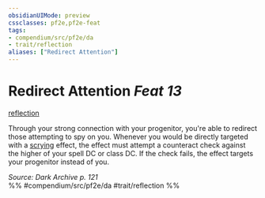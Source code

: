 ```yaml
---
obsidianUIMode: preview
cssclasses: pf2e,pf2e-feat
tags:
- compendium/src/pf2e/da
- trait/reflection
aliases: ["Redirect Attention"]
---
```

# Redirect Attention  *Feat 13*  
[reflection](rules/traits/reflection-da.md "Reflection Ancestry & Heritage Trait")  


Through your strong connection with your progenitor, you're able to redirect those attempting to spy on you. Whenever you would be directly targeted with a [scrying](rules/traits/scrying.md "Scrying Effect Trait") effect, the effect must attempt a counteract check against the higher of your spell DC or class DC. If the check fails, the effect targets your progenitor instead of you.

*Source: Dark Archive p. 121*  
%% #compendium/src/pf2e/da #trait/reflection %%